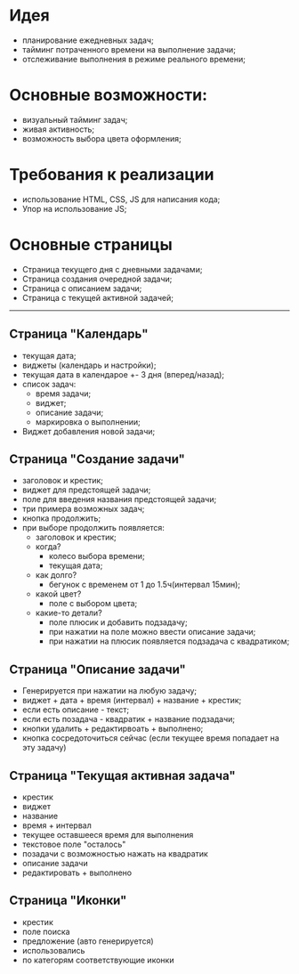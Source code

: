 # Идея
- планирование ежедневных задач;
- тайминг потраченного времени на выполнение задачи;
- отслеживание выполнения в режиме реального времени;

# Основные возможности:
- визуальный тайминг задач;
- живая активность;
- возможность выбора цвета оформления;

# Требования к реализации
- использование HTML, CSS, JS для написания кода;
- Упор на использование JS;

# Основные страницы
- Страница текущего дня с дневными задачами;
- Страница создания очередной задачи;
- Страница с описанием задачи;
- Страница с текущей активной задачей;

----------------------------------

## Страница "Календарь"
- текущая дата;
- виджеты (календарь и настройки);
- текущая дата в календарое +- 3 дня (вперед/назад);
- список задач:
    - время задачи;
    - виджет;
    - описание задачи;
    - маркировка о выполнении;
- Виджет добавления новой задачи;

## Страница "Создание задачи"
- заголовок и крестик;
- виджет для предстоящей задачи;
- поле для введения названия предстоящей задачи;
- три примера возможных задач;
- кнопка продолжить;
- при выборе продолжить появляется:
    - заголовок и крестик;
    - когда?
        - колесо выбора времени;
        - текущая дата;
    - как долго? 
        - бегунок с временем от 1 до 1.5ч(интервал 15мин);
    - какой цвет?
        - поле с выбором цвета;
    - какие-то детали?
        - поле плюсик и добавить подзадачу;
        - при нажатии на поле можно ввести описание задачи;
        - при нажатии на плюсик появляется подзадача с квадратиком;
## Страница "Описание задачи"
- Генерируется при нажатии на любую задачу;
- виджет + дата + время (интервал) + название + крестик;
- если есть описание - текст;
- если есть позадача - квадратик + название подзадачи;
- кнопки удалить + редактирвоать + выполнено;
- кнопка сосредоточиться сейчас (если текущее время попадает на эту задачу)

## Страница "Текущая активная задача"
- крестик
- виджет
- название
- время + интервал
- текущее оставшееся время для выполнения
- текстовое поле "осталось"
- позадачи с возможностью нажать на квадратик
- описание задачи
- редактировать + выполнено

## Страница "Иконки"
- крестик
- поле поиска
- предложение (авто генерируется)
- использовались
- по категорям соответствующие иконки

